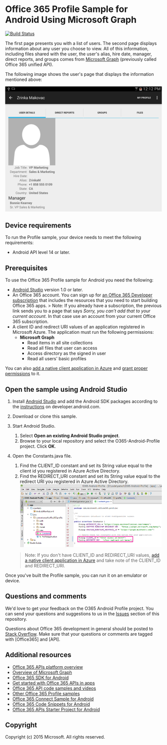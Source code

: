 # Office 365 Profile Sample for Android Using Microsoft Graph
[![Build Status](https://travis-ci.org/OfficeDev/O365-Android-Profile.svg)](https://travis-ci.org/OfficeDev/O365-Android-Profile)

The first page presents you with a list of users. The second page displays information about any user you choose to view. All of this information, including files shared with the user, the user's alias, hire date, manager, direct reports, and groups comes from [Microsoft Graph](http://graph.microsoft.io/ "Overview of Microsoft Graph") (previously called Office 365 unified API).

The following image shows the user's page that displays the information mentioned above:

![Office 365 Profile sample](/readme-images/O365-Android-Profile-Thumbnail.png)

## Device requirements

To run the Profile sample, your device needs to meet the following requirements:

* Android API level 14 or later.
 
## Prerequisites

To use the Office 365 Profile sample for Android you need the following:

* [Android Studio](http://developer.android.com/sdk/index.html) version 1.0 or later.
* An Office 365 account. You can sign up for [an Office 365 Developer subscription](https://portal.office.com/Signup/Signup.aspx?OfferId=6881A1CB-F4EB-4db3-9F18-388898DAF510&DL=DEVELOPERPACK&ali=1#0) that includes the resources that you need to start building Office 365 apps.
      > Note: If you already have a subscription, the previous link sends you to a page that says *Sorry, you can’t add that to your current account*. In that case use an account from your current Office 365 subscription.
* A client ID and redirect URI values of an application registered in Microsoft Azure. The application must run the   following permissions:
    * **Microsoft Graph**
        * Read items in all site collections
        * Read all files that user can access
        * Access directory as the signed in user
        * Read all users' basic profiles

You can also [add a native client application in Azure](https://msdn.microsoft.com/office/office365/HowTo/add-common-consent-manually#bk_RegisterNativeApp) and [grant proper permissions](https://github.com/OfficeDev/O365-Android-Profile/wiki/Grant-permissions-to-the-Profile-application-in-Azure) to it.

## Open the sample using Android Studio

1. Install [Android Studio](http://developer.android.com/tools/studio/index.html#install-updates) and add the Android SDK packages according to the [instructions](http://developer.android.com/sdk/installing/adding-packages.html) on developer.android.com.
2. Download or clone this sample.
3. Start Android Studio.
	1. Select **Open an existing Android Studio project**.
	2. Browse to your local repository and select the O365-Android-Profile project. Click **OK**.
4. Open the Constants.java file.
	1. Find the CLIENT\_ID constant and set its String value equal to the client id you registered in Azure Active Directory.
	2. Find the REDIRECT\_URI constant and set its String value equal to the redirect URI you registered in Azure Active Directory.
    ![Office 365 Profile sample](/readme-images/O365-Android-Profile-Constants.png "Client ID and Redirect URI values in Constants file")

    > Note: If you don't have CLIENT\_ID and REDIRECT\_URI values, [add a native client application in Azure](https://msdn.microsoft.com/office/office365/HowTo/add-common-consent-manually#bk_RegisterNativeApp) and take note of the CLIENT\_ID and REDIRECT_URI.

Once you've built the Profile sample, you can run it on an emulator or device.

## Questions and comments

We'd love to get your feedback on the O365 Android Profile project. You can send your questions and suggestions to us in the [Issues](https://github.com/OfficeDev/O365-Android-Profile/issues) section of this repository.

Questions about Office 365 development in general should be posted to [Stack Overflow](http://stackoverflow.com/questions/tagged/Office365+API). Make sure that your questions or comments are tagged with [Office365] and [API].
  
## Additional resources

* [Office 365 APIs platform overview](https://msdn.microsoft.com/office/office365/howto/platform-development-overview)
* [Overview of Microsoft Graph](http://graph.microsoft.io/)
* [Office 365 SDK for Android](https://github.com/OfficeDev/Office-365-SDK-for-Android)
* [Get started with Office 365 APIs in apps](https://msdn.microsoft.com/office/office365/howto/getting-started-Office-365-APIs)
* [Office 365 API code samples and videos](https://msdn.microsoft.com/office/office365/howto/starter-projects-and-code-samples)
* [Other Office 365 Profile samples](https://github.com/OfficeDev?utf8=%E2%9C%93&query=Profile)
* [Office 365 Connect Sample for Android](https://github.com/OfficeDev/O365-Android-Connect)
* [Office 365 Code Snippets for Android](https://github.com/OfficeDev/O365-Android-Snippets)
* [Office 365 APIs Starter Project for Android](https://github.com/OfficeDev/O365-Android-Start)

## Copyright
Copyright (c) 2015 Microsoft. All rights reserved.
